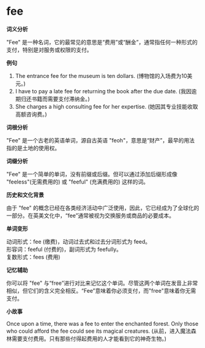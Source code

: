 # fee

**词义分析**

  

"Fee" 是一种名词，它的最常见的意思是“费用”或“酬金”，通常指任何一种形式的支付，特别是对服务或权限的支付。

  

**例句**

  

1.  The entrance fee for the museum is ten dollars. (博物馆的入场费为10美元。)
2.  I have to pay a late fee for returning the book after the due date. (我因逾期归还书籍而需要支付滞纳金。)
3.  She charges a high consulting fee for her expertise. (她因其专业技能收取高额咨询费。)

  

**词根分析**

  

"Fee" 是一个古老的英语单词，源自古英语 "feoh"，意思是“财产”，最早的用法指的是土地的使用权。

  

**词缀分析**

  

"Fee" 是一个简单的单词，没有前缀或后缀。但可以通过添加后缀形成像 "feeless"(无需费用的) 或 "feeful" (充满费用的) 这样的词。

  

**历史和文化背景**

  

由于 "fee" 的概念已经在各类经济活动中广泛使用，因此，它已经成为了全球化的一部分。在英美文化中，“fee”通常被视为交换服务或商品的必要成本。

  

**单词变形**

  

动词形式：fee (缴费)，动词过去式和过去分词形式为 feed。  
形容词：feeful (付费的)，副词形式为 feefully。  
复数形式：fees (费用)

  

**记忆辅助**

  

你可以将 "fee" 与“free”进行对比来记忆这个单词。尽管这两个单词在发音上非常相似，但它们的含义完全相反。“Fee”意味着你必须支付，而"free"意味着你无需支付。

  

**小故事**

  

Once upon a time, there was a fee to enter the enchanted forest. Only those who could afford the fee could see its magical creatures. (从前，进入魔法森林需要支付费用。只有那些付得起费用的人才能看到它的神奇生物。)
